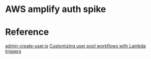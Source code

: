 # AWS amplify auth spike

# Reference

[admin-create-user.js](https://docs.aws.amazon.com/code-samples/latest/catalog/javascript-cognito-admin-create-user.js.html)
[Customizing user pool workflows with Lambda triggers](https://docs.aws.amazon.com/ko_kr/cognito/latest/developerguide/cognito-user-identity-pools-working-with-aws-lambda-triggers.html)
